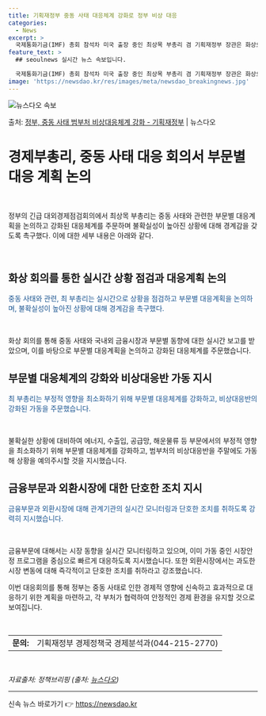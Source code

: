 ```yaml
---
title: 기획재정부 중동 사태 대응체계 강화로 정부 비상 대응
categories:
  - News
excerpt: >
  국제통화기금(IMF) 총회 참석차 미국 출장 중인 최상목 부총리 겸 기획재정부 장관은 화상으로 기재부 주요 …
feature_text: >
  ## seoulnews 실시간 뉴스 속보입니다.

  국제통화기금(IMF) 총회 참석차 미국 출장 중인 최상목 부총리 겸 기획재정부 장관은 화상으로 기재부 주요 …
image: 'https://newsdao.kr/res/images/meta/newsdao_breakingnews.jpg'
---
```


![뉴스다오 속보](https://newsdao.kr/res/images/meta/newsdao_breakingnews.jpg)

<p>출처: <a href="https://newsdao.kr/3625" rel="dofollow">정부, 중동 사태 범부처 비상대응체계 강화 - 기획재정부</a> | 뉴스다오</p>

<h1 data-ke-size="size26">경제부총리, 중동 사태 대응 회의서 부문별 대응 계획 논의</h1>
<p data-ke-size="size16">&nbsp;</p>
정부의 긴급 대외경제점검회의에서 최상목 부총리는 중동 사태와 관련한 부문별 대응계획을 논의하고 강화된 대응체계를 주문하며 불확실성이 높아진 상황에 대해 경계감을 갖도록 촉구했다. 이에 대한 세부 내용은 아래와 같다.
<p data-ke-size="size16">&nbsp;</p>

<h2 data-ke-size="size26">화상 회의를 통한 실시간 상황 점검과 대응계획 논의</h2>
<p data-ke-size="size16"><span style="color: #1a5490;">중동 사태와 관련, 최 부총리는 실시간으로 상황을 점검하고 부문별 대응계획을 논의하며, 불확실성이 높아진 상황에 대해 경계감을 촉구했다.</span></p>
<p data-ke-size="size16">&nbsp;</p>
화상 회의를 통해 중동 사태와 국내외 금융시장과 부문별 동향에 대한 실시간 보고를 받았으며, 이를 바탕으로 부문별 대응계획을 논의하고 강화된 대응체계를 주문했습니다.

<h2 data-ke-size="size26">부문별 대응체계의 강화와 비상대응반 가동 지시</h2>
<p data-ke-size="size16"><span style="color: #1a5490;">최 부총리는 부정적 영향을 최소화하기 위해 부문별 대응체계를 강화하고, 비상대응반의 강화된 가동을 주문했습니다.</span></p>
<p data-ke-size="size16">&nbsp;</p>
불확실한 상황에 대비하여 에너지, 수출입, 공급망, 해운물류 등 부문에서의 부정적 영향을 최소화하기 위해 부문별 대응체계를 강화하고, 범부처의 비상대응반을 주말에도 가동해 상황을 예의주시할 것을 지시했습니다.

<h2 data-ke-size="size26">금융부문과 외환시장에 대한 단호한 조치 지시</h2>
<p data-ke-size="size16"><span style="color: #1a5490;">금융부문과 외환시장에 대해 관계기관의 실시간 모니터링과 단호한 조치를 취하도록 강력히 지시했습니다.</span></p>
<p data-ke-size="size16">&nbsp;</p>
금융부문에 대해서는 시장 동향을 실시간 모니터링하고 있으며, 이미 가동 중인 시장안정 프로그램을 중심으로 빠르게 대응하도록 지시했습니다. 또한 외환시장에서는 과도한 시장 변동에 대해 즉각적이고 단호한 조치를 취하라고 강조했습니다.

이번 대응회의를 통해 정부는 중동 사태로 인한 경제적 영향에 신속하고 효과적으로 대응하기 위한 계획을 마련하고, 각 부처가 협력하여 안정적인 경제 환경을 유지할 것으로 보여집니다.
<p data-ke-size="size16">&nbsp;</p>
<table>
  <tbody>
    <tr>
      <td style="text-align: left; height: 17px;"><b>문의:</b></td>
      <td style="text-align: left; height: 17px;">기획재정부 경제정책국 경제분석과(044-215-2770)</td>
    </tr>
  </tbody>
</table>
<p data-ke-size="size16">&nbsp;</p>
<p data-ke-size="size16"><i>자료출처: 정책브리핑 (출처: <a href="https://newsdao.kr/3625">뉴스다오</a>)</i></p>
<hr data-ke-size="wide"> 

신속 뉴스 바로가기 👉 <a href="https://newsdao.kr" rel="dofollow">https://newsdao.kr</a>


